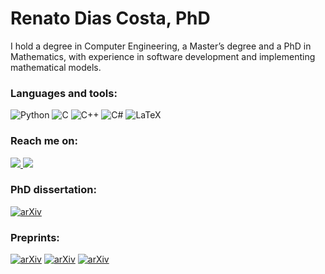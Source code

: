 # Renato Dias Costa, PhD

I hold a degree in Computer Engineering, a Master’s degree and a PhD in Mathematics, with experience in software development and implementing mathematical models.

### Languages and tools:
![Python](https://img.shields.io/badge/python-3670A0?style=for-the-badge&logo=python&logoColor=ffdd54)
![C](https://img.shields.io/badge/C-00599C?style=for-the-badge&logo=c&logoColor=white)
![C++](https://img.shields.io/badge/C%2B%2B-00599C?style=for-the-badge&logo=c%2B%2B&logoColor=white)
![C#](https://img.shields.io/badge/C%23-239120?style=for-the-badge&logo=c-sharp&logoColor=white)
![LaTeX](https://img.shields.io/badge/latex-%23008080.svg?style=for-the-badge&logo=latex&logoColor=white)

### Reach me on:

<div>

  <a href = "mailto:renatodiascosta89@gmail.com"> 
    <img src="https://img.shields.io/badge/-Gmail-%23333?style=for-the-badge&logo=gmail&logoColor=white" target="_blank">  
  </a>
  
  <a href="https://www.linkedin.com/in/renatodiascosta" target="_blank">
    <img src="https://img.shields.io/badge/-LinkedIn-%230077B5?style=for-the-badge&logo=linkedin&logoColor=white" target="_blank">
  </a>
  
</div>

### PhD dissertation:

[![arXiv](https://img.shields.io/badge/arXiv-1234.56789-b31b1b.svg?style=for-the-badge)](https://arxiv.org/abs/2302.05485)

### Preprints:

[![arXiv](https://img.shields.io/badge/arXiv-1234.56789-0ac730.svg?style=for-the-badge)](https://arxiv.org/abs/2206.03549)
[![arXiv](https://img.shields.io/badge/arXiv-1234.56789-2d9fc2.svg?style=for-the-badge)](https://arxiv.org/abs/2301.03137)
[![arXiv](https://img.shields.io/badge/arXiv-1234.56789-bf1f9f.svg?style=for-the-badge)](https://arxiv.org/abs/2205.07801)

